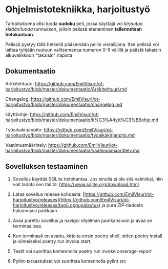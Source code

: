 # Ohjelmistotekniikka, harjoitustyö
Tarkoituksena olisi luoda **sudoku** peli, jossa käyttäjä voi *kirjautua sisään/luoda tunnuksen*, jolloin pelissä eteneminen **tallennetaan tietokantaan**. 


Pelissä pystyy tällä hetkellä pääsemään peliin vierailijana. Itse pelissä voi laittaa tyhjään ruutuun valitsemansa numeron 0-9 välillä ja päästä takaisin alkuvalikkoon "takaisin" napista.

## Dokumentaatio
Arkkitehtuuri: https://github.com/EmilVisuri/ot-harjoitustyo/blob/master/dokumentaatio/Arkkitehtuuri.md

Changelog: https://github.com/EmilVisuri/ot-harjoitustyo/blob/master/dokumentaatio/changelog.md

käyttöohje: https://github.com/EmilVisuri/ot-harjoitustyo/blob/master/dokumentaatio/k%C3%A4ytt%C3%B6ohje.md

Työaikakirjanpito: https://github.com/EmilVisuri/ot-harjoitustyo/blob/master/dokumentaatio/tyoaikakirjanpito.md

Vaatimusmäärittely: https://github.com/EmilVisuri/ot-harjoitustyo/blob/master/dokumentaatio/vaatimusmaarittely.md


## Sovelluksen testaaminen
1. Sovellus käyttää SQLite tietokantaa. Jos sinulla ei ole sitä valmiiksi, niin voit ladata sen täältä: https://www.sqlite.org/download.html

2. Lataa sovellus release kohdasta: [https://github.com/EmilVisuri/ot-harjoitustyo/releases](https://github.com/EmilVisuri/ot-harjoitustyo/releases/tag/Loppupalautus) ja pura ZIP-tiedosto haluamaasi paikkaan.

3. Avaa purettu sovellus ja navigoi ohjelman juurikansioon ja avaa se terminaalissa.

4. Kun terminaali on avattu, kirjoita ensin poetry shell, sitten poetry install ja viimeiseksi poetry run invoke start.

5. Testit voi suorittaa komennolla poetry run invoke coverage-report

6. Pylint-tarkastukset voi suorittaa komennolla pylint src
